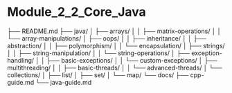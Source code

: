 # Module_2_2_Core_Java
├── README.md
├── java/
│   ├── arrays/
│   │   ├── matrix-operations/
│   │   └── array-manipulations/
│   ├── oops/
│   │   ├── inheritance/
│   │   ├── abstraction/
│   │   ├── polymorphism/
│   │   └── encapsulation/
│   ├── strings/
│   │   ├── string-manipulation/
│   │   └── string-operations/
│   ├── exception-handling/
│   │   ├── basic-exceptions/
│   │   └── custom-exceptions/
│   ├── multithreading/
│   │   ├── basic-threads/
│   │   └── advanced-threads/
│   └── collections/
│       ├── list/
│       ├── set/
│       └── map/
└── docs/
    ├── cpp-guide.md
    └── java-guide.md
